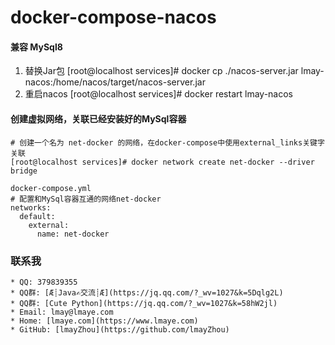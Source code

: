 # docker-compose-nacos

#### 兼容 MySql8
1. 替换Jar包
[root@localhost services]# docker cp ./nacos-server.jar lmay-nacos:/home/nacos/target/nacos-server.jar
2. 重启nacos
[root@localhost services]# docker restart lmay-nacos

#### 创建虚拟网络，关联已经安装好的MySql容器
```
# 创建一个名为 net-docker 的网络，在docker-compose中使用external_links关键字关联
[root@localhost services]# docker network create net-docker --driver bridge

docker-compose.yml
# 配置和MySql容器互通的网络net-docker
networks: 
  default:
    external:
      name: net-docker
```

### 联系我
    * QQ: 379839355
    * QQ群: [Æ┊Java✍交流┊Æ](https://jq.qq.com/?_wv=1027&k=5Dqlg2L)
    * QQ群: [Cute Python](https://jq.qq.com/?_wv=1027&k=58hW2jl)
    * Email: lmay@lmaye.com
    * Home: [lmaye.com](https://www.lmaye.com)
    * GitHub: [lmayZhou](https://github.com/lmayZhou)
